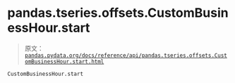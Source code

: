 # pandas.tseries.offsets.CustomBusinessHour.start

> 原文：[`pandas.pydata.org/docs/reference/api/pandas.tseries.offsets.CustomBusinessHour.start.html`](https://pandas.pydata.org/docs/reference/api/pandas.tseries.offsets.CustomBusinessHour.start.html)

```py
CustomBusinessHour.start
```
